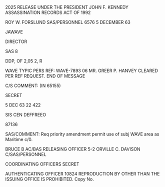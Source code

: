 2025 RELEASE UNDER THE PRESIDENT JOHN F. KENNEDY ASSASSINATION RECORDS ACT OF 1992

ROY W. FORSLUND
SAS/PERSONNEL
6576
5 DECEMBER 63

JAWAVE

DIRECTOR

SAS 8

DDP, OF 2,05 2, R

WAVE
TYPIC PERS
REF: WAVE-7893
06
MR. GREER P. HANVEY CLEARED PER REF REQUEST.
END OF MESSAGE

C/S COMMENT: (IN 65155)

SECRET

5 DEC 63 22 422

SIS CEN
DEFFREEO

87136

SAS/COMMENT: Req priority amendment permit use of subj WAVE
area as Maritime c/0.

BRUCE B
AC/BAS
RELEASING OFFICER 5-2
ORVILLE C. DAVISON
C/SAS/PERSONNEL

COORDINATING OFFICERS
SECRET

AUTHENTICATING
OFFICER
10824
REPRODUCTION BY OTHER THAN THE ISSUING OFFICE IS PROHIBITED.
Copy No.
